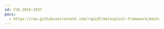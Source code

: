 ```yaml
---
id: CVE-2019-1937
pocs:
  - https://raw.githubusercontent.com/rapid7/metasploit-framework/master/modules/exploits/linux/http/cisco_ucs_rce.rb
---
```

